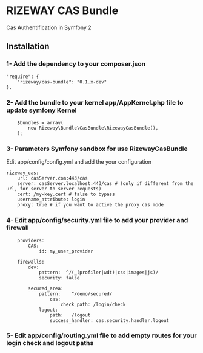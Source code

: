 RIZEWAY CAS Bundle
==================
Cas Authentification in Symfony 2

Installation
---------------

### 1- Add the dependency to your composer.json

    "require": {
        "rizeway/cas-bundle": "0.1.x-dev"
    },

### 2- Add the bundle to your kernel app/AppKernel.php file to update symfony Kernel

        $bundles = array(
            new Rizeway\Bundle\CasBundle\RizewayCasBundle(),
        );

### 3- Parameters Symfony sandbox for use RizewayCasBundle

Edit app/config/config.yml and add the your configuration

    rizeway_cas:
        url: casServer.com:443/cas
        server: casServer.localhost:443/cas # (only if different from the url, for server to server requests)
        cert: /my-key.cert # false to bypass
        username_attribute: login
        proxy: true # if you want to active the proxy cas mode

### 4- Edit app/config/security.yml file to add your provider and firewall

        providers:
            CAS:
                id: my_user_provider

	    firewalls:
	        dev:
	            pattern:  ^/(_(profiler|wdt)|css|images|js)/
	            security: false
	
	        secured_area:
	            pattern:    ^/demo/secured/
                    cas:
                        check_path: /login/check
                logout:
                    path:   /logout
                    success_handler: cas.security.handler.logout

### 5- Edit app/config/routing.yml file to add empty routes for your login check and logout paths

